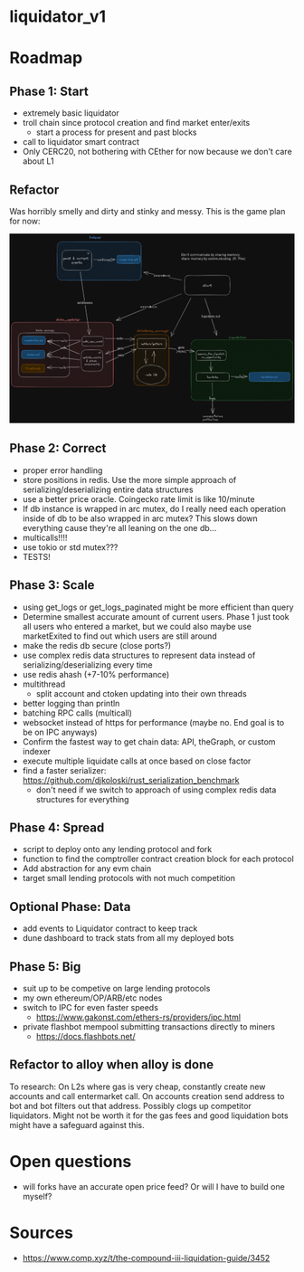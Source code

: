 # liquidator_v1

# Roadmap

## Phase 1: Start
- extremely basic liquidator
- troll chain since protocol creation and find market enter/exits
    - start a process for present and past blocks
- call to liquidator smart contract
- Only CERC20, not bothering with CEther for now because we don't care about L1

## Refactor
Was horribly smelly and dirty and stinky and messy.  This is the game plan for now:

![refactoring diagram](liquidator_v1.png)

## Phase 2: Correct
- proper error handling
- store positions in redis.  Use the more simple approach of serializing/deserializing entire data structures
- use a better price oracle.  Coingecko rate limit is like 10/minute
- If db instance is wrapped in arc mutex, do I really need each operation inside of db to be also wrapped in arc mutex?  This slows down everything cause they're all leaning on the one db...
- multicalls!!!!
- use tokio or std mutex???
- TESTS!

## Phase 3: Scale
- using get_logs or get_logs_paginated might be more efficient than query
- Determine smallest accurate amount of current users.  Phase 1 just took all users who entered a market, but we could also maybe use marketExited to find out which users are still around
- make the redis db secure (close ports?)
- use complex redis data structures to represent data instead of serializing/deserializing every time
- use redis ahash (+7-10% performance)
- multithread
    - split account and ctoken updating into their own threads
- better logging than println
- batching RPC calls (multicall)
- websocket instead of https for performance (maybe no.  End goal is to be on IPC anyways)
- Confirm the fastest way to get chain data: API, theGraph, or custom indexer
- execute multiple liquidate calls at once based on close factor
- find a faster serializer: https://github.com/djkoloski/rust_serialization_benchmark
    - don't need if we switch to approach of using complex redis data structures for everything


## Phase 4: Spread
- script to deploy onto any lending protocol and fork
- function to find the comptroller contract creation block for each protocol
- Add abstraction for any evm chain
- target small lending protocols with not much competition

## Optional Phase: Data
- add events to Liquidator contract to keep track
- dune dashboard to track stats from all my deployed bots

## Phase 5: Big
- suit up to be competive on large lending protocols
- my own ethereum/OP/ARB/etc nodes
- switch to IPC for even faster speeds
    - https://www.gakonst.com/ethers-rs/providers/ipc.html
- private flashbot mempool submitting transactions directly to miners
    - https://docs.flashbots.net/

## Refactor to alloy when alloy is done

To research: On L2s where gas is very cheap, constantly create new accounts and call entermarket call.  On accounts creation send address to bot and bot filters out that address.  Possibly clogs up competitor liquidators.  Might not be worth it for the gas fees and good liquidation bots might have a safeguard against this.

# Open questions
- will forks have an accurate open price feed?  Or will I have to build one myself?

# Sources
 - https://www.comp.xyz/t/the-compound-iii-liquidation-guide/3452